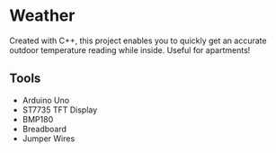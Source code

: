 # Weather
Created with C++, this project enables you to quickly get an accurate outdoor temperature reading while inside. Useful for apartments! 

## Tools
* Arduino Uno
* ST7735 TFT Display
* BMP180
* Breadboard
* Jumper Wires
